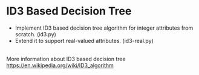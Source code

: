 # ID3 Based Decision Tree
- Implement ID3 based decision tree algorithm for integer attributes from scratch. (id3.py)
- Extend it to support real-valued attributes. (id3-real.py)
<br><br>

More information about ID3 based decision tree<br>
https://en.wikipedia.org/wiki/ID3_algorithm
